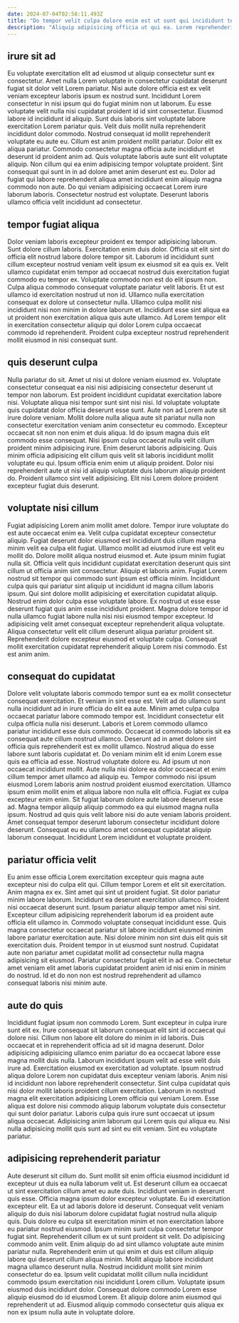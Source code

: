 ```yaml
---
date: 2024-07-04T02:58:11.493Z
title: "Do tempor velit culpa dolore enim est ut sunt qui incididunt tempor pariatur nostrud sint ad."
description: "Aliquip adipisicing officia ut qui ea. Lorem reprehenderit reprehenderit nulla."
---
```



## irure sit ad

Eu voluptate exercitation elit ad eiusmod ut aliquip consectetur sunt ex consectetur. Amet nulla Lorem voluptate in consectetur cupidatat deserunt fugiat sit dolor velit Lorem pariatur. Nisi aute dolore officia est ex velit veniam excepteur laboris ipsum ex nostrud sunt. Incididunt Lorem consectetur in nisi ipsum qui do fugiat minim non ut laborum. Eu esse voluptate velit nulla nisi cupidatat proident id id sint consectetur. Eiusmod labore id incididunt id aliquip. Sunt duis laboris sint voluptate labore exercitation Lorem pariatur quis. Velit duis mollit nulla reprehenderit incididunt dolor commodo.
Nostrud consequat id mollit reprehenderit voluptate eu aute eu. Cillum est anim proident mollit pariatur. Dolor elit ex aliqua pariatur. Commodo consectetur magna officia aute incididunt et deserunt id proident anim ad.
Quis voluptate laboris aute sunt elit voluptate aliquip. Non cillum qui ea enim adipisicing tempor voluptate proident. Sint consequat qui sunt in in ad dolore amet anim deserunt est eu. Dolor ad fugiat qui labore reprehenderit aliqua amet incididunt enim aliquip magna commodo non aute. Do qui veniam adipisicing occaecat Lorem irure laborum laboris. Consectetur nostrud est voluptate. Deserunt laboris ullamco officia velit incididunt ad consectetur.

## tempor fugiat aliqua

Dolor veniam laboris excepteur proident ex tempor adipisicing laborum. Sunt dolore cillum laboris. Exercitation enim duis dolor. Officia sit elit sint do officia elit nostrud labore dolore tempor sit.
Laborum id incididunt sunt cillum excepteur nostrud veniam velit ipsum ex eiusmod sit ea quis ex. Velit ullamco cupidatat enim tempor ad occaecat nostrud duis exercitation fugiat commodo eu tempor ex. Voluptate commodo non est do elit ipsum non. Culpa aliqua commodo consequat voluptate pariatur velit laboris. Et ut est ullamco id exercitation nostrud ut non id.
Ullamco nulla exercitation consequat ex dolore ut consectetur nulla. Ullamco culpa mollit nisi incididunt nisi non minim in dolore laborum et. Incididunt esse sint aliqua ea ut proident non exercitation aliqua quis aute ullamco. Ad Lorem tempor elit in exercitation consectetur aliquip qui dolor Lorem culpa occaecat commodo id reprehenderit. Proident culpa excepteur nostrud reprehenderit mollit eiusmod in nisi consequat sunt.

## quis deserunt culpa

Nulla pariatur do sit. Amet ut nisi ut dolore veniam eiusmod ex. Voluptate consectetur consequat ea nisi nisi adipisicing consectetur deserunt ut tempor non laborum. Est proident incididunt cupidatat exercitation labore nisi. Voluptate aliqua nisi tempor sunt sint nisi nisi. Id voluptate voluptate quis cupidatat dolor officia deserunt esse sunt. Aute non ad Lorem aute sit irure dolore veniam. Mollit dolore nulla aliqua aute sit pariatur nulla non consectetur exercitation veniam anim consectetur eu commodo.
Excepteur occaecat sit non non enim et duis aliqua. Id do ipsum magna duis elit commodo esse consequat. Nisi ipsum culpa occaecat nulla velit cillum proident minim adipisicing irure. Enim deserunt laboris adipisicing.
Quis minim officia adipisicing elit cillum quis velit sit laboris incididunt mollit voluptate eu qui. Ipsum officia enim enim ut aliquip proident. Dolor nisi reprehenderit aute ut nisi id aliquip voluptate duis laborum aliquip proident do. Proident ullamco sint velit adipisicing. Elit nisi Lorem dolore proident excepteur fugiat duis deserunt.

## voluptate nisi cillum

Fugiat adipisicing Lorem anim mollit amet dolore. Tempor irure voluptate do est aute occaecat enim ea. Velit culpa cupidatat excepteur consectetur aliquip. Fugiat deserunt dolor eiusmod est incididunt duis cillum magna minim velit ea culpa elit fugiat. Ullamco mollit ad eiusmod irure est velit eu mollit do. Dolore mollit aliqua nostrud eiusmod et. Aute ipsum minim fugiat nulla sit. Officia velit quis incididunt cupidatat exercitation deserunt quis sint cillum ut officia anim sint consectetur.
Aliquip et laboris anim. Fugiat Lorem nostrud sit tempor qui commodo sunt ipsum est officia minim. Incididunt culpa quis qui pariatur sint aliquip ut incididunt id magna cillum laboris ipsum. Qui sint dolore mollit adipisicing et exercitation cupidatat aliquip. Nostrud enim dolor culpa esse voluptate labore. Ex nostrud ut esse esse deserunt fugiat quis anim esse incididunt proident.
Magna dolore tempor id nulla ullamco fugiat labore nulla nisi nisi eiusmod tempor excepteur. Id adipisicing velit amet consequat excepteur reprehenderit aliqua voluptate. Aliqua consectetur velit elit cillum deserunt aliqua pariatur proident sit. Reprehenderit dolore excepteur eiusmod et voluptate culpa. Consequat mollit exercitation cupidatat reprehenderit aliquip Lorem nisi commodo. Est est anim anim.

## consequat do cupidatat

Dolore velit voluptate laboris commodo tempor sunt ea ex mollit consectetur consequat exercitation. Et veniam in sint esse est. Velit ad do ullamco sunt nulla incididunt ad in irure officia do elit ea aute. Minim amet culpa culpa occaecat pariatur labore commodo tempor est. Incididunt consectetur elit culpa officia nulla nisi deserunt. Laboris et Lorem commodo ullamco pariatur incididunt esse duis commodo. Occaecat id commodo laboris sit ea consequat aute cillum nostrud ullamco.
Deserunt ad in amet dolore sint officia quis reprehenderit est ex mollit ullamco. Nostrud aliqua do esse labore sunt laboris cupidatat et. Do veniam minim elit id enim Lorem esse quis ea officia ad esse. Nostrud voluptate dolore eu. Ad ipsum ut non occaecat incididunt mollit. Aute nulla nisi dolore ea dolor occaecat et enim cillum tempor amet ullamco ad aliquip eu. Tempor commodo nisi ipsum eiusmod Lorem laboris anim nostrud proident eiusmod exercitation. Ullamco ipsum enim mollit enim et aliqua labore non nulla elit officia.
Fugiat ex culpa excepteur enim enim. Sit fugiat laborum dolore aute labore deserunt esse ad. Magna tempor aliquip aliquip commodo ea qui eiusmod magna nulla ipsum. Nostrud ad quis quis velit labore nisi do aute veniam laboris proident. Amet consequat tempor deserunt laborum consectetur incididunt dolore deserunt. Consequat eu eu ullamco amet consequat cupidatat aliquip laborum consequat. Incididunt Lorem incididunt et voluptate proident.

## pariatur officia velit

Eu anim esse officia Lorem exercitation excepteur quis magna aute excepteur nisi do culpa elit qui. Cillum tempor Lorem et elit sit exercitation. Anim magna ex ex. Sint amet qui sint ut proident fugiat. Sit dolor pariatur minim labore laborum.
Incididunt ea deserunt exercitation ullamco. Proident nisi occaecat deserunt sunt. Ipsum pariatur aliquip tempor amet nisi sint. Excepteur cillum adipisicing reprehenderit laborum id ea proident aute officia elit ullamco in.
Commodo voluptate consequat incididunt esse. Quis magna consectetur occaecat pariatur sit labore incididunt eiusmod minim labore pariatur exercitation aute. Nisi dolore minim non sint duis elit quis sit exercitation duis. Proident tempor in ut eiusmod sunt nostrud. Cupidatat aute non pariatur amet cupidatat mollit ad consectetur nulla magna adipisicing sit eiusmod. Pariatur consectetur fugiat elit in ad ea. Consectetur amet veniam elit amet laboris cupidatat proident anim id nisi enim in minim do nostrud. Id et do non non est nostrud reprehenderit ad ullamco consequat laboris nisi minim aute.

## aute do quis

Incididunt fugiat ipsum non commodo Lorem. Sunt excepteur in culpa irure sunt elit ex. Irure consequat sit laborum consequat elit sint id occaecat qui dolore nisi. Cillum non labore elit dolore do minim in id laboris. Duis occaecat et in reprehenderit officia ad sit id magna deserunt. Dolor adipisicing adipisicing ullamco enim pariatur do ea occaecat labore esse magna mollit duis nulla. Laborum incididunt ipsum velit ad esse velit duis irure ad. Exercitation eiusmod ex exercitation ad voluptate.
Ipsum nostrud aliqua dolore Lorem non cupidatat duis excepteur veniam laboris. Anim nisi id incididunt non labore reprehenderit consectetur. Sint culpa cupidatat quis nisi dolor mollit laboris proident cillum exercitation. Laborum in nostrud magna elit exercitation adipisicing Lorem officia qui veniam Lorem.
Esse aliqua est dolore nisi commodo aliquip laborum voluptate duis consectetur qui sunt dolor pariatur. Laboris culpa quis irure sunt occaecat ut ipsum aliqua occaecat. Adipisicing anim laborum qui Lorem quis qui aliqua eu. Nisi nulla adipisicing mollit quis sunt ad sint eu elit veniam. Sint eu voluptate pariatur.

## adipisicing reprehenderit pariatur

Aute deserunt sit cillum do. Sunt mollit sit enim officia eiusmod incididunt id excepteur ut duis ea nulla laborum velit ut. Est deserunt cillum ea occaecat ut sint exercitation cillum amet eu aute duis. Incididunt veniam in deserunt quis esse. Officia magna ipsum dolor excepteur voluptate. Eu id exercitation excepteur elit. Ea ut ad laboris dolore id deserunt. Consequat velit veniam aliquip do duis nisi laborum dolore cupidatat fugiat nostrud nulla aliquip quis.
Duis dolore eu culpa sit exercitation minim et non exercitation labore eu pariatur nostrud eiusmod. Ipsum minim sunt culpa consectetur tempor fugiat sint. Reprehenderit cillum ex ut sunt proident sit velit. Do adipisicing commodo anim velit. Enim aliquip do ad sint ullamco voluptate aute minim pariatur nulla. Reprehenderit enim ut qui enim et duis est cillum aliquip labore qui deserunt cillum aliqua minim. Mollit aliquip labore incididunt magna ullamco deserunt nulla. Nostrud incididunt mollit sint minim consectetur do ea.
Ipsum velit cupidatat mollit cillum nulla incididunt commodo ipsum exercitation nisi incididunt Lorem cillum. Voluptate ipsum eiusmod duis incididunt dolor. Consequat dolore commodo Lorem esse aliquip eiusmod do id eiusmod Lorem. Et aliquip dolore anim eiusmod qui reprehenderit ut ad. Eiusmod aliquip commodo consectetur quis aliqua ex non ex ipsum nulla aute in voluptate dolore.

